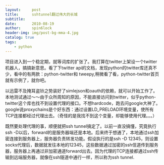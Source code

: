 ```yaml
---
layout:     post
title:      sshtunnel翻过伟大的长城
subtitle:   
date:       2010-08-19
author:     spin6lock
header-img: img/post-bg-mma-4.jpg
catalog: true
tags:
    - python
---
```

项目进入到一个稳定期，就等词库的扩张了。我打算在twitter上架设一个twitter机器人，搞搞新意思。看了下twitter api的文档，发现python的twitter库还真不少，看中的有两款：python-twitter和
<meta http-equiv="content-type" content="text/html; charset=utf-8" />
tweepy,稍微看了看，python-twitter首页就有示例了，就你吧。

以迅雷不及掩耳盗铃之势装好了simlejson和oauth的依赖，就可以开始工作了。本地测试通过～～由于众所周知的原因，不能直接访问到twitter，似乎python-twitter这个库也找不到设置代理的接口。不想hardcode，跑去问google大神了。google说proxychains是个好东西：通过设置LD_PRELOAD环境变量，使所有TCP连接都经过代理出去。（奇怪的是我找不到这个变量，却能够使用代理。。。）

既然要处理代理的事，顺便就把ssh tunnel搞定了。以前一直没搞懂，究竟执行ssh -D以后，forward的是服务器端还是本地。后来终于想通了，本地通过ssh加密连接到服务器上，服务器负责转发功能。假设执行的是ssh -D 12345，则设置socks代理后，数据就发往本地的12345，这些数据通过加密的ssh信道传到服务器，服务器上再通过非加密通道forward出去。因为代理的TCP连接都通过ssh传输到远端服务器，就像在ssh隧道中通行一样，所以称为ssh tunnel.
